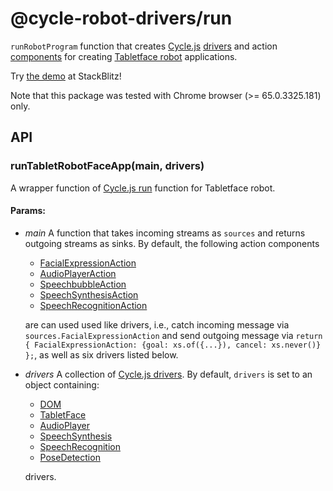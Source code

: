 <!-- This README.md is automatically generated. Edit the JSDoc comments in source code or the md files in docs/readmes/. -->

# @cycle-robot-drivers/run

`runRobotProgram` function that creates [Cycle.js](http://cycle.js.org/) [drivers](https://cycle.js.org/drivers.html) and action [components](https://cycle.js.org/components.html) for creating [Tabletface robot](https://github.com/mjyc/tablet-robot-face) applications.

Try [the demo](https://stackblitz.com/edit/cycle-robot-drivers-demos-run) at StackBlitz!

Note that this package was tested with Chrome browser (>= 65.0.3325.181) only.

## API

<!-- Start src/index.ts -->

### runTabletRobotFaceApp(main, drivers)

A wrapper function of [Cycle.js run](https://cycle.js.org/api/run.html#api-runmain-drivers) function for Tabletface robot.

#### Params:

* *main* A function that takes incoming streams as `sources` and returns   outgoing streams as sinks. By default, the following action components

    * [FacialExpressionAction](../screen)
    * [AudioPlayerAction](../sound)
    * [SpeechbubbleAction](../screen)
    * [SpeechSynthesisAction](../speech)
    * [SpeechRecognitionAction](../speech)

  are can used used like drivers, i.e., catch incoming message via
  `sources.FacialExpressionAction` and send outgoing message via
  `return { FacialExpressionAction: {goal: xs.of({...}), cancel: xs.never()} };`, as well as six drivers listed below.
* *drivers* A collection of [Cycle.js drivers](). By default, `drivers` is   set to an object containing:

    * [DOM](https://cycle.js.org/api/dom.html)
    * [TabletFace](../screen)
    * [AudioPlayer](../sound)
    * [SpeechSynthesis](../speech)
    * [SpeechRecognition](../speech)
    * [PoseDetection](../3rdparty/cycle-posenet-driver)

  drivers.

<!-- End src/index.ts -->

<!-- Start src/initializeTabletFaceRobotDrivers.ts -->

<!-- End src/initializeTabletFaceRobotDrivers.ts -->

